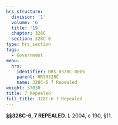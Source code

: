 ```yaml
---
hrs_structure:
  division: '1'
  volume: '6'
  title: '19'
  chapter: 328C
  section: 328C-6
type: hrs_section
tags:
  - Government
menu:
  hrs:
    identifier: HRS_0328C-0006
    parent: HRS0328C
    name: 328C-6 7 Repealed
weight: 37030
title: 7 Repealed
full_title: 328C-6 7 Repealed
---
```

**§§328C-6, 7 REPEALED.** L 2004, c 190, §11.
